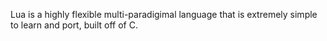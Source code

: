 Lua is a highly flexible multi-paradigimal language that is extremely simple to learn and port, built off of C.
